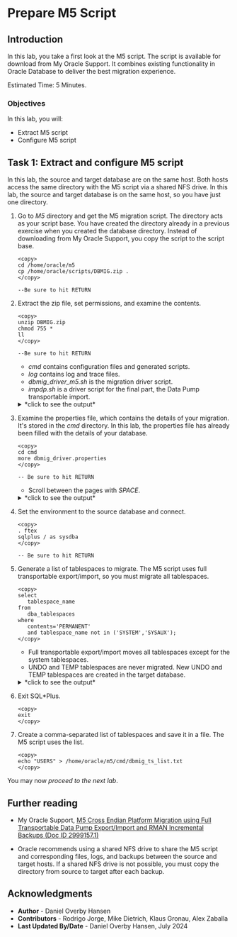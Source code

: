 # Prepare M5 Script

## Introduction

In this lab, you take a first look at the M5 script. The script is available for download from My Oracle Support. It combines existing functionality in Oracle Database to deliver the best migration experience.

Estimated Time: 5 Minutes.

### Objectives

In this lab, you will:

* Extract M5 script
* Configure M5 script

## Task 1: Extract and configure M5 script

In this lab, the source and target database are on the same host. Both hosts access the same directory with the M5 script via a shared NFS drive. In this lab, the source and target database is on the same host, so you have just one directory. 

1. Go to *M5* directory and get the M5 migration script. The directory acts as your script base. You have created the directory already in a previous exercise when you created the database directory. Instead of downloading from My Oracle Support, you copy the script to the script base.

    ```
    <copy>
    cd /home/oracle/m5
    cp /home/oracle/scripts/DBMIG.zip .
    </copy>
    
    --Be sure to hit RETURN
    ```

2. Extract the zip file, set permissions, and examine the contents.

    ```
    <copy>
    unzip DBMIG.zip
    chmod 755 * 
    ll
    </copy>
    
    --Be sure to hit RETURN
    ```

    * *cmd* contains configuration files and generated scripts.
    * *log* contains log and trace files. 
    * *dbmig\_driver\_m5.sh* is the migration driver script.
    * *impdp.sh* is a driver script for the final part, the Data Pump transportable import.

    <details>
    <summary>*click to see the output*</summary>
    ``` text
    $ unzip DBMIG.zip
    Archive:  DBMIG.zip
      inflating: cmd/dbmig_driver.properties
      inflating: dbmig_driver_m5.sh
      inflating: impdp.sh
     extracting: log/rman_mig_bkp.log
    
    $ chmod 755 *
    
    $ ll
    total 56
    drwxr-xr-x. 2 oracle oinstall    37 Jun 21 07:55 cmd
    -rw-r--r--. 1 oracle oinstall 35267 Apr 26 10:40 dbmig_driver_m5.sh
    -rw-r--r--. 1 oracle oinstall  9263 Jun 21 07:55 DBMIG.zip
    -rw-rw-r--. 1 oracle oinstall  4394 Apr 16 17:54 impdp.sh
    drwxr-xr-x. 2 oracle oinstall    30 Jun 21 07:55 log
    drwxr-xr-x. 2 oracle oinstall     6 Jun 20 12:28 m5dir
    $
    ```
    </details>

3. Examine the properties file, which contains the details of your migration. It's stored in the *cmd* directory. In this lab, the properties file has already been filled with the details of your database.

    ```
    <copy>
    cd cmd
    more dbmig_driver.properties
    </copy>

    -- Be sure to hit RETURN
    ```

    * Scroll between the pages with *SPACE*. 

    <details>
    <summary>*click to see the output*</summary>
    ``` text
    $ cd cmd
    $ more dbmig_driver.properties

    ############################################################
    #Source database properties
    #my_M5_prop_version=2
    # -
    # - ORACLE_HOME     Path to Oracle Home
    # - ORACLE_SID      SID of the source database
    # - SRC_SCAN        Connect string to source database via SCAN.
    #                   If no SCAN, specify source database network name.
    #                   Enclose in single quotes
    #                      Example: '@myhost-scan/db1'
    #                      Example: '@localhost/pdb1'
    # - MIG_PDB         Accepted values: 0, 1
    #                      Choose 0 if source is non-CDB
    #                      Choose 1 if source is a PDB
    # - PDB_NAME        If source is a PDB, specify PDB name.
    #                   Else leave blank
    #                      Example: PDB1
    # - BKP_FROM_STDBY  Accepted values: 0, 1
    #                      Choose 0 to back up from primary database,
    #                      or if Data Guard is not in use.
    #                      Choose 1 to back up from standby database.
    ############################################################
    export ORACLE_HOME=/u01/app/oracle/product/19
    export PATH=$PATH:$ORACLE_HOME/bin
    export ORACLE_SID=FTEX
    export SRC_SCAN='@localhost/ftex'
    export MIG_PDB=0
    export PDB_NAME=
    export BKP_FROM_STDBY=0
    ############################################################
    #Source Data Pump settings
    # - SOURCE_DPDMP    Directory path of the directory DATA_PUMP_DIR
    #                      Example: /u01/app/oracle/m5/data_pump_dir
    # - SOURCE_DPIR     Data Pump Directory, typically DATA_PUMP_DIR
    # - SYSTEM_USR      Username for Data Pump export.
    #                   Do not use SYS AS SYSDBA
    #                      Example: SYSTEM
    # - DP_TRACE        Data Pump trace level.
    #                   Use 0 to disable trace.
    #                   Use 3FF0300 to full transportable tracing
    #                   See MOS Doc ID 286496.1 for details.
    # - DP_PARALLEL     Data Pump parallel setting.
    #                   Accepted values: 1 to 999
    #                      Example: 16
    ############################################################
    export SOURCE_DPDMP=/home/oracle/m5/m5dir
    export SOURCE_DPDIR=M5DIR
    export SYSTEM_USR=FTEXUSER
    export DP_TRACE=0
    export DP_PARALLEL=1
    export DP_ENC_PROMPT=N
    ############################################################
    #Source RMAN settings
    # - BKP_DEST_TYPE   Accepted values: DISK, SBT_TAPE
    #                      Choose DISK to backup up to local storage
    #                      Choose SBT_TAPE to use ZDLRA
    # - BKP_DEST_PARM   If BKP_DEST_TYPE=DISK, enter location for backup:
    #                      Example: /u01/app/oracle/m5/rman
    #                   If BKP_DEST_TYPE=SBT_TAPE, enter channel configuration:
    #                      Example: "'%d_%U' PARMS \"SBT_LIBRARY=<oracle_home>/lib/libra.so,SBT_PARMS=(RA_WALLET='location=file:<oracle_home>/dbs/zdlra credential_alias=<zdlra-connect-string>')\""
    # - CAT_CRED        If you use RMAN catalog or ZDLRA, specify connect string to catalog database
    #                      Example: <scan-name>:<port>/<service>
    # - SECTION_SIZE    Section size used in RMAN backups
    # - CHN             Number of RMAN channels allocated
    ############################################################
    export BKP_DEST_TYPE=DISK
    export BKP_DEST_PARM=/home/oracle/m5/rman
    export CAT_CRED=
    export SECTION_SIZE=64G
    export CHN=4
    ############################################################
    #Destination host settings
    #If specified, the script transfers the RMAN backups and
    #Data Pump dump file to the destination via over SSH.
    #SSH equivalence is required.
    # - DEST_SERVER     Network name of the destination server.
    #                   Leave blank if you manually transfer
    #                   backups and dump files
    # - DEST_USER       User for SSH connection
    #                      Example: oracle
    # - DEST_WORKDIR    The script working directory on destination
    #                      Example: /u01/app/oracle/m5
    # - DEST_DPDMP      The directory path used by DATA_PUMP_DIR
    #                   in destination database
    #                      Example: /u01/app/oracle/m5/data_pump_dir
    ############################################################
    export DEST_SERVER=
    export DEST_USER=
    export DEST_WORKDIR=
    export DEST_DPDMP=
    
    ############################################################
    #Advanced settings
    #Normally, you don't need to edit this section
    ############################################################
    export WORKDIR=$PWD
    export LOG_DIR=${WORKDIR}/log
    export CMD_DIR=${WORKDIR}/cmd
    export PATH=$PATH:$ORACLE_HOME/bin
    export DT=`date +%y%m%d%H%M%S`
    export CMD_MKDIR=`which mkdir`
    export CMD_TOUCH=`which touch`
    export CMD_CAT=`which cat`
    export CMD_RM=`which rm`
    export CMD_AWK=`which awk`
    export CMD_SCP=`which scp`
    export CMD_CUT=`which cut`
    export CMD_PLATFORM=`uname`
    if [[ "$CMD_PLATFORM" = "Linux" ]]; then
        export CMD_GREP="/usr/bin/grep"
    else
        if [[ "$CMD_PLATFORM" = "AIX" ]]; then
          export CMD_GREP="/usr/bin/grep"
        else
          if [[ "$CMD_PLATFORM" = "HPUX" ]]; then
            export CMD_GREP="/usr/bin/grep"
          else
            export CMD_GREP=`which ggrep`
          fi
        fi
    fi
    export my_M5_prop_version=2
    $
    ```
    </details>

4. Set the environment to the source database and connect. 

    ```
    <copy>
    . ftex
    sqlplus / as sysdba
    </copy>

    -- Be sure to hit RETURN
    ```

5. Generate a list of tablespaces to migrate. The M5 script uses full transportable export/import, so you must migrate all tablespaces. 

    ```
    <copy>
    select
       tablespace_name
    from
       dba_tablespaces
    where
       contents='PERMANENT'
       and tablespace_name not in ('SYSTEM','SYSAUX');
    </copy>
    ```

    * Full transportable export/import moves all tablespaces except for the system tablespaces.
    * UNDO and TEMP tablespaces are never migrated. New UNDO and TEMP tablespaces are created in the target database.

    <details>
    <summary>*click to see the output*</summary>
    ``` text
    SQL> select
       tablespace_name
    from
       dba_tablespaces
    where
       contents='PERMANENT'
       and tablespace_name not in ('SYSTEM','SYSAUX');
       
    TABLESPACE_NAME
    ------------------------------
    USERS
    ```
    </details>

6. Exit SQL*Plus. 

    ```
    <copy>
    exit
    </copy>
    ```

7. Create a comma-separated list of tablespaces and save it in a file. The M5 script uses the list.

    ```
    <copy>
    echo "USERS" > /home/oracle/m5/cmd/dbmig_ts_list.txt
    </copy>
    ```

You may now *proceed to the next lab*.

## Further reading 

* My Oracle Support, [M5 Cross Endian Platform Migration using Full Transportable Data Pump Export/Import and RMAN Incremental Backups (Doc ID 2999157.1)](https://support.oracle.com/epmos/faces/DocumentDisplay?id=2999157.1)

* Oracle recommends using a shared NFS drive to share the M5 script and corresponding files, logs, and backups between the source and target hosts. If a shared NFS drive is not possible, you must copy the directory from source to target after each backup.

## Acknowledgments

* **Author** - Daniel Overby Hansen
* **Contributors** - Rodrigo Jorge, Mike Dietrich, Klaus Gronau, Alex Zaballa
* **Last Updated By/Date** - Daniel Overby Hansen, July 2024
